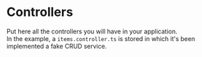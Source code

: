 # Controllers

Put here all the controllers you will have in your application.  
In the example, a `items.controller.ts` is stored in which it's been implemented a fake CRUD service.
